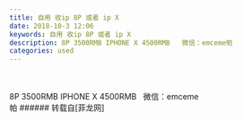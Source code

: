 ```yaml
---
title: 自用 收ip 8P 或者 ip X
date: 2018-10-3 12:06
keywords: 自用 收ip 8P 或者 ip X
description: 8P 3500RMB IPHONE X 4500RMB   微信：emceme帕
categories: used
---
```

<td class="t_f" id="postmessage_1942683">

<br/>
<br/>
8P 3500RMB IPHONE X 4500RMB   微信：emceme<br/>
帕</td>
###### 转载自[菲龙网]